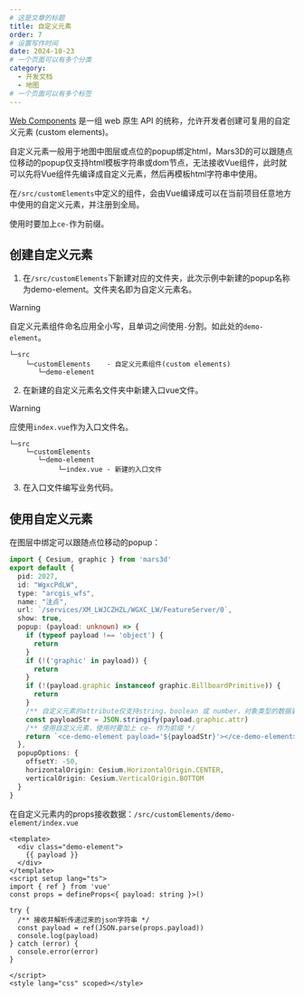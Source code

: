 ```yaml
---
# 这是文章的标题
title: 自定义元素
order: 7
# 设置写作时间
date: 2024-10-23
# 一个页面可以有多个分类
category:
  - 开发文档
  - 地图
# 一个页面可以有多个标签
---
```


[Web Components](https://developer.mozilla.org/zh-CN/docs/Web/API/Web_components) 是一组 web 原生 API 的统称，允许开发者创建可复用的自定义元素 (custom elements)。

自定义元素一般用于地图中图层或点位的popup绑定html，Mars3D的可以跟随点位移动的popup仅支持html模板字符串或dom节点，无法接收Vue组件，此时就可以先将Vue组件先编译成自定义元素，然后再模板html字符串中使用。

在```/src/customElements```中定义的组件，会由Vue编译成可以在当前项目任意地方中使用的自定义元素，并注册到全局。

使用时要加上```ce-```作为前缀。

## 创建自定义元素

1. 在```/src/customElements```下新建对应的文件夹，此次示例中新建的popup名称为demo-element。文件夹名即为自定义元素名。
> [!warning] 
> 自定义元素组件命名应用全小写，且单词之间使用```-```分割。如此处的```demo-element```。

```
└─src
    └─customElements    - 自定义元素组件(custom elements)
       └─demo-element
```
2. 在新建的自定义元素名文件夹中新建入口vue文件。
> [!warning] 
> 应使用```index.vue```作为入口文件名。

```
└─src
    └─customElements           
       └─demo-element
            └─index.vue - 新建的入口文件
```

3. 在入口文件编写业务代码。

## 使用自定义元素

在图层中绑定可以跟随点位移动的popup：

```ts
import { Cesium, graphic } from 'mars3d'
export default {
  pid: 2027,
  id: "WgxcPdLW",
  type: "arcgis_wfs",
  name: "注点",
  url: `/services/XM_LWJCZHZL/WGXC_LW/FeatureServer/0`,
  show: true,
  popup: (payload: unknown) => {
    if (typeof payload !== 'object') {
      return
    }
    if (!('graphic' in payload)) {
      return
    }
    if (!(payload.graphic instanceof graphic.BillboardPrimitive)) {
      return
    }
    /** 自定义元素的attribute仅支持string，boolean 或 number，对象类型的数据要传递到内层的props前需要先将对象转换搓string */
    const payloadStr = JSON.stringify(payload.graphic.attr)
    /** 使用自定义元素，使用时要加上 ce- 作为前缀 */
    return `<ce-demo-element payload='${payloadStr}'></ce-demo-element>`
  },
  popupOptions: {
    offsetY: -50,
    horizontalOrigin: Cesium.HorizontalOrigin.CENTER,
    verticalOrigin: Cesium.VerticalOrigin.BOTTOM
  }
}
```

在自定义元素内的props接收数据：```/src/customElements/demo-element/index.vue```
```vue
<template>
  <div class="demo-element">
    {{ payload }}
  </div>
</template>
<script setup lang="ts">
import { ref } from 'vue'
const props = defineProps<{ payload: string }>()

try {
  /** 接收并解析传递过来的json字符串 */
  const payload = ref(JSON.parse(props.payload))
  console.log(payload)
} catch (error) {
  console.error(error)
}

</script>
<style lang="css" scoped></style>
```
